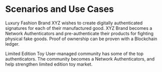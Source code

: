 # Scenarios and Use Cases

Luxury Fashion Brand XYZ wishes to create digitally authenticated signatures for each of their manufactured good. XYZ Brand becomes a Network Authenticators and pre-authenticate their products for fighting physical fake goods. Proof of ownership can be proven with a Blockchain ledger.

Limited Edition Toy User-managed community has some of the top authenticators. The community becomes a Network Authenticators, and help strengthen limited edition toy market.
